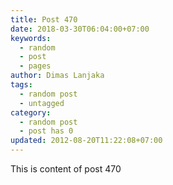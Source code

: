 ```yaml
---
title: Post 470
date: 2018-03-30T06:04:00+07:00
keywords:
  - random
  - post
  - pages
author: Dimas Lanjaka
tags:
  - random post
  - untagged
category:
  - random post
  - post has 0
updated: 2012-08-20T11:22:08+07:00
---
```

This is content of post 470